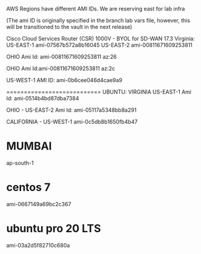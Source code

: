 AWS Regions have different AMI IDs.
We are reserving east for lab infra

(The ami ID is originally specified in the branch lab vars file, however, this will be transitioned to the vault in the next release)



Cisco Cloud Services Router (CSR) 1000V - BYOL for SD-WAN 17.3
Virginia:
US-EAST-1
ami-07567b572a8b16045
US-EAST-2
ami-00811671609253811

OHIO
Ami Id: ami-00811671609253811
az:26

OHIO
Ami Id:ami-00811671609253811
az:2c

US-WEST-1
AMI ID: ami-0b6cee046d4cae9a9

===========================
UBUNTU:
VIRGINIA US-EAST-1
Ami Id: ami-0514b4bd87dba7384

OHIO - US-EAST-2
Ami Id: ami-05117a5348bb8a291

CALIFORNIA - US-WEST-1
ami-0c5db8b1650fb4b47


MUMBAI
======
ap-south-1

centos 7
========
ami-0667149a69bc2c367

ubuntu pro 20 LTS
=================
ami-03a2d5f82710c680a

